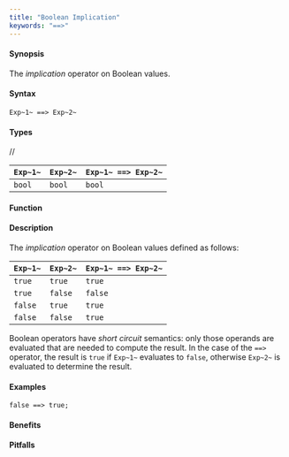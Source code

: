 ```yaml
---
title: "Boolean Implication"
keywords: "==>"
---
```


#### Synopsis

The _implication_ operator on Boolean values.

#### Syntax

`Exp~1~ ==> Exp~2~`

#### Types

//

| `Exp~1~` | `Exp~2~`  | `Exp~1~ ==> Exp~2~`  |
| --- | --- | --- |
| `bool`       | `bool`         | `bool`  |


#### Function

#### Description

The _implication_ operator on Boolean values defined as follows:

| `Exp~1~` | `Exp~2~`  | `Exp~1~ ==> Exp~2~`  |
| --- | --- | --- |
| `true`       | `true`         | `true`  |
| `true`       | `false`         | `false`  |
| `false`       | `true`         | `true`  |
| `false`       | `false`         | `true`  |


Boolean operators have _short circuit_ semantics:  only those operands are evaluated that are needed to compute the result. In the case of the `==>` operator, the result is `true` if `Exp~1~` evaluates to `false`, otherwise `Exp~2~` is evaluated to determine the result.

#### Examples

```rascal-shell
false ==> true;
```


#### Benefits

#### Pitfalls

